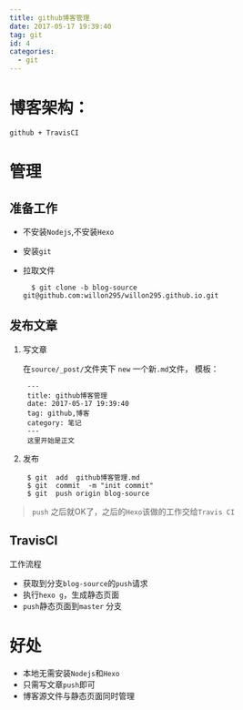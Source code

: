 ```yaml
---
title: github博客管理
date: 2017-05-17 19:39:40
tag: git
id: 4
categories:
  - git
---
```


# 博客架构：

`github + TravisCI`

# 管理
## 准备工作
- 不安装`Nodejs`,不安装`Hexo`
- 安装`git`
- 拉取文件

		$ git clone -b blog-source git@github.com:willon295/willon295.github.io.git

## 发布文章

1. 写文章

	在`source/_post/`文件夹下 `new` 一个新`.md`文件，
	模板：

		---
		title: github博客管理
		date: 2017-05-17 19:39:40
		tag: github,博客
		category: 笔记
		---
		这里开始是正文

2. 发布

		$ git  add  github博客管理.md
		$ git  commit  -m "init commit"
		$ git  push origin blog-source


> `push` 之后就OK了，之后的`Hexo`该做的工作交给`Travis CI`


## TravisCI
工作流程
- 获取到分支`blog-source`的`push`请求
- 执行`hexo g`，生成静态页面
- `push`静态页面到`master` 分支

# 好处
- 本地无需安装`Nodejs`和`Hexo`
- 只需写文章`push`即可
- 博客源文件与静态页面同时管理

